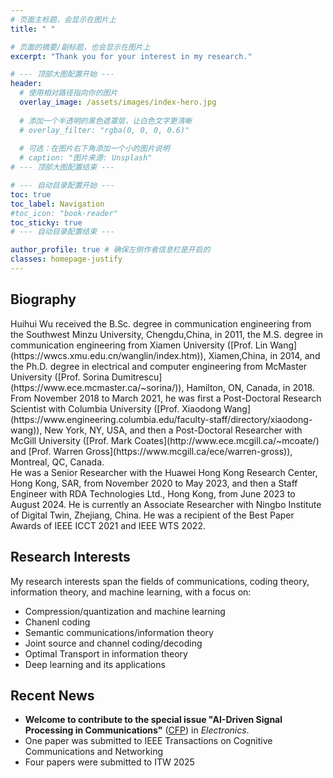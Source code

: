 ```yaml
---
# 页面主标题，会显示在图片上
title: " "

# 页面的摘要/副标题，也会显示在图片上
excerpt: "Thank you for your interest in my research."

# --- 顶部大图配置开始 ---
header:
  # 使用相对路径指向你的图片
  overlay_image: /assets/images/index-hero.jpg
  
  # 添加一个半透明的黑色遮罩层，让白色文字更清晰
  # overlay_filter: "rgba(0, 0, 0, 0.6)"
  
  # 可选：在图片右下角添加一个小的图片说明
  # caption: "图片来源: Unsplash"
# --- 顶部大图配置结束 ---

# --- 自动目录配置开始 ---
toc: true
toc_label: Navigation
#toc_icon: "book-reader"
toc_sticky: true
# --- 自动目录配置结束 ---

author_profile: true # 确保左侧作者信息栏是开启的
classes: homepage-justify
---
```


## Biography
<div class="bio-content" markdown="1">
Huihui Wu received the B.Sc. degree in communication engineering from the Southwest Minzu University, Chengdu,China, in 2011, 
the M.S. degree in communication engineering from Xiamen University ([Prof. Lin Wang](https://wwcs.xmu.edu.cn/wanglin/index.htm)), Xiamen,China, in 2014, 
and the Ph.D. degree in electrical and computer engineering from McMaster University ([Prof. Sorina Dumitrescu](https://www.ece.mcmaster.ca/~sorina/)), Hamilton, ON, Canada, in 2018. 
From November 2018 to March 2021, he was first a Post-Doctoral Research Scientist with Columbia University ([Prof. Xiaodong Wang](https://www.engineering.columbia.edu/faculty-staff/directory/xiaodong-wang)), New York, NY, USA, 
and then a Post-Doctoral Researcher with McGill University ([Prof. Mark Coates](http://www.ece.mcgill.ca/~mcoate/) and [Prof. Warren Gross](https://www.mcgill.ca/ece/warren-gross)), Montreal, QC, Canada.
<br>He was a Senior Researcher with the Huawei Hong Kong Research Center, Hong Kong, SAR, from November 2020 to May 2023, 
and then a Staff Engineer with RDA Technologies Ltd., Hong Kong, from June 2023 to August 2024. 
He is currently an Associate Researcher with Ningbo Institute of Digital Twin, Zhejiang, China. 
He was a recipient of the Best Paper Awards of IEEE ICCT 2021 and IEEE WTS 2022. 
</div>

## Research Interests

My research interests span the fields of communications, coding theory, information theory, and machine learning, with a focus on: 

* Compression/quantization and machine learning 
* Chanenl coding
* Semantic communications/information theory
* Joint source and channel coding/decoding 
* Optimal Transport in information theory 
* Deep learning and its applications 

## Recent News
* **Welcome to contribute to the special issue "AI-Driven Signal Processing in Communications"** ([CFP](https://www.mdpi.com/journal/electronics/special_issues/V9H3Y11418)) in *Electronics*.
* One paper was submitted to IEEE Transactions on Cognitive Communications and Networking
* Four papers were submitted to ITW 2025 

<!-- <ul>
  {% for post in site.posts limit:3 %}
    <li>
      <a href="{{ post.url | relative_url }}">{{ post.title }}</a>
    </li>
  {% endfor %}
</ul> -->